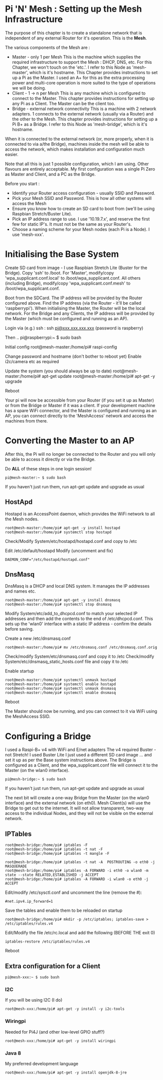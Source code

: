 # Pi 'N' Mesh : Setting up the Mesh Infrastructure
The purpose of this chapter is to create a standalone network that is independent of any external Router for it's operation.
This is the **Mesh**.

The various components of the Mesh are :
* Master - only 1 per Mesh
  This is the machine which supplies the required infrastructure to support the Mesh 
  : DHCP, DNS, etc. For this Chapter, we won't touch on the 'etc.'.
  I refer to this Node as 'mesh-master', which is it's hostname.
  This Chapter provides instructions to set up a Pi as the Master.
  I used an A+ for this as the extra processing power and multi-core operation is more 
  suited to the type of operations we will be doing.
* Client - 1 -> n per Mesh
  This is any machine which is configured to connect to the Master. This chapter provides 
  instructions for setting up any Pi as a Client. The Master can be the client too.
* Bridge - external network connectivity
  This is a machine with 2 network adapters. 1 connects to the external network (usually 
  via a Router) and the other to the Mesh. This chapter provides instructions for setting 
  up a Pi B+ as a Bridge.
  I refer to this Node as 'mesh-bridge', which is it's hostname.
    
When it is connected to the external network (or, more properly, when it is connected to via a/the Bridge), machines 
inside the mesh will be able to access the network, which makes installation and configuration 
much easier.

Note that all this is just 1 possible configuration, which I am using. Other flavours 
are entirely acceptable.
My first configuration was a single Pi Zero as Master and Client, and a PC as the Bridge.

Before you start :
* Identify your Router access configuration - usually SSID and Password.
* Pick your Mesh SSID and Password. This is how all other systems will access the Mesh
* Ensure you know how to create an SD card to boot from (we'll be using Raspbian Stretch/Buster Lite).
* Pick an IP address range to use.  I use '10.19.7.x', and reserve the first few for 
  static IP's. It must not be the same as your Router's.
* Choose a naming scheme for your Mesh nodes (each Pi is a Node). I use 'mesh-xxx'.

# Initialising the Base System
Create SD card from image - I use Raspbian Stretch Lite (Buster for the Bridge).
Copy 'ssh' to /boot.
For 'Master', modify/copy 'wpa_supplicant.conf.local' to /boot/wpa_supplicant.conf.
All others (including Bridge), modify/copy 'wpa_supplicant.conf.mesh' to /boot/wpa_supplicant.conf.

Boot from the SDCard. 
The IP address will be provided by the Router configured above.
Find the IP address (via the Router - it'll be called 'raspberrypi').
When initialising the Master, the Router will be the local network.
For the Bridge and any Clients, the IP address will be provided by the Master (which
must be configured and running as an AP).

Login via (e.g.) ssh : 
ssh pi@xxx.xxx.xxx.xxx
(password is raspberry)

Then ..
pi@raspberrypi:~ $ sudo bash

Initial config
root@mesh-master:/home/pi# raspi-config

Change password and hostname (don't bother to reboot yet)
Enable i2c/camera etc as required

Update the system (you should always be up to date)
root@mesh-master:/home/pi# apt-get update
root@mesh-master:/home/pi# apt-get -y upgrade

Reboot

Your pi will now be accessible from your Router (if you set it up as Master) or 
from the Bridge or Master if it was a client.
If your development machine has a spare WiFi connector, and the Master is configured 
and running as an AP, you can connect directly to the 'MeshAccess' network and access 
the machines from there. 

# Converting the Master to an AP
After this, the Pi will no longer be connected to the Router and you will only be able 
to access it directly or via the Bridge.

Do **ALL** of these steps in one login session!
~~~
pi@mesh-master:~ $ sudo bash
~~~
If you haven't just run them, run apt-get update and upgrade as usual

## HostApd
Hostapd is an AccessPoint daemon, which provides the WiFi network to all the 
Mesh nodes.
~~~
root@mesh-master:/home/pi# apt-get -y install hostapd
root@mesh-master:/home/pi# systemctl stop hostapd
~~~
Check/Modify System/etc/hostapd/hostapd.conf and copy to /etc

Edit /etc/default/hostapd
Modify (uncomment and fix)
~~~
DAEMON_CONF="/etc/hostapd/hostapd.conf"
~~~

## DnsMasq
DnsMasq is a DHCP and local DNS system. It manages the IP addresses and names etc.
~~~
root@mesh-master:/home/pi# apt-get -y install dnsmasq
root@mesh-master:/home/pi# systemctl stop dnsmasq
~~~
Modify System/etc/add_to_dhcpcd.conf to match your selected IP addresses and then 
add the contents to the end of /etc/dhcpcd.conf.
This sets up the 'wlan0' interface with a static IP address - confirm the details before 
saving.

Create a new /etc/dnsmasq.conf
~~~
root@mesh-master:/home/pi# mv /etc/dnsmasq.conf /etc/dnsmasq.conf.orig
~~~
Check/modify System/etc/dnsmasq.conf and copy it to /etc
Check/modify System/etc/dnsmasq_static_hosts.conf file and copy it to /etc

Enable startup
~~~
root@mesh-master:/home/pi# systemctl unmask hostapd
root@mesh-master:/home/pi# systemctl enable hostapd
root@mesh-master:/home/pi# systemctl unmask dnsmasq
root@mesh-master:/home/pi# systemctl enable dnsmasq
~~~

Reboot

The Master should now be running, and you can connect to it via WiFi using the MeshAccess 
SSID.

# Configuring a Bridge
I used a Raspi-B+ v4 with WiFi and E/net adapters
The v4 required Buster - not Stretch! I used Buster Lite
I just used a different SD card image ... and set it up as per the Base system instructions above.
The Bridge is configured as a Client, and the wpa_supplicant.conf file will connect 
it to the Master (on the wlan0 interface).
~~~
pi@mesh-bridge:~ $ sudo bash
~~~
If you haven't just run them, run apt-get update and upgrade as usual

The next bit will create a one-way Bridge from the Master (on the wlan0 interface) 
and the external network (on eth0).
Mesh Client(s) will use the Bridge to get out to the internet.
It will not allow transparent, two-way access to the individual Nodes, and they will 
not be visible on the external network. 
## IPTables
~~~
root@mesh-bridge:/home/pi# iptables -F
root@mesh-bridge:/home/pi# iptables -t nat -F
root@mesh-bridge:/home/pi# iptables -t mangle -F

root@mesh-bridge:/home/pi# iptables -t nat -A  POSTROUTING -o eth0 -j MASQUERADE
root@mesh-bridge:/home/pi# iptables -A FORWARD -i eth0 -o wlan0 -m state --state RELATED,ESTABLISHED -j ACCEPT
root@mesh-bridge:/home/pi# iptables -A FORWARD -i wlan0 -o eth0 -j ACCEPT
~~~
Edit/modify /etc/sysctl.conf and uncomment the line (remove the #):
~~~
#net.ipv4.ip_forward=1
~~~

Save the tables and enable them to be reloaded on startup
~~~
root@mesh-bridge:/home/pi# mkdir -p /etc/iptables; iptables-save > /etc/iptables/rules.v4
~~~

Edit/Modify the file /etc/rc.local and add the following (BEFORE THE exit 0)
~~~
iptables-restore /etc/iptables/rules.v4
~~~

Reboot

## Extra configuration for a Client
~~~
pi@mesh-xxx:~ $ sudo bash
~~~
### I2C
If you will be using I2C (I do)
~~~
root@mesh-xxx:/home/pi# apt-get -y install -y i2c-tools
~~~
### Wiringpi
Needed for Pi4J (and other low-level GPIO stuff?)
~~~
root@mesh-xxx:/home/pi# apt-get -y install wiringpi
~~~
### Java 8
My preferred development language
~~~
root@mesh-xxx:/home/pi# apt-get -y install openjdk-8-jre
~~~




